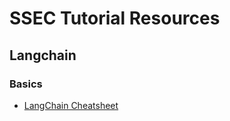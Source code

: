 # SSEC Tutorial Resources

## Langchain
### Basics
- [LangChain Cheatsheet](langchain_cheatsheet.pdf)
